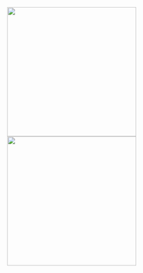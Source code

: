 <img src="https://github.com/antipeon/Memorize/blob/main/gifs/first.gif" width="300"/>

<img src ="https://github.com/antipeon/Memorize/blob/main/gifs/second.gif" width="300"/>

